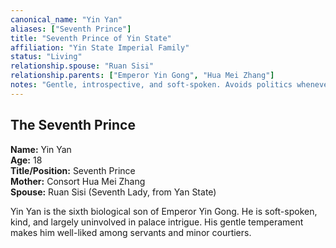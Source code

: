 ```yaml
---
canonical_name: "Yin Yan"
aliases: ["Seventh Prince"]
title: "Seventh Prince of Yin State"
affiliation: "Yin State Imperial Family"
status: "Living"
relationship.spouse: "Ruan Sisi"
relationship.parents: ["Emperor Yin Gong", "Hua Mei Zhang"]
notes: "Gentle, introspective, and soft-spoken. Avoids politics whenever possible. Beloved by his mother, respected by his brothers."
---
```

## The Seventh Prince  
**Name:** Yin Yan  
**Age:** 18  
**Title/Position:** Seventh Prince  
**Mother:** Consort Hua Mei Zhang  
**Spouse:** Ruan Sisi (Seventh Lady, from Yan State)

Yin Yan is the sixth biological son of Emperor Yin Gong. He is soft-spoken, kind, and largely uninvolved in palace intrigue. His gentle temperament makes him well-liked among servants and minor courtiers.
